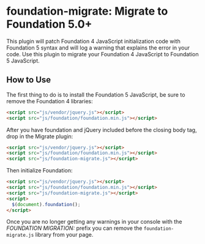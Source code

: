 foundation-migrate: Migrate to Foundation 5.0+
==================

This plugin will patch Foundation 4 JavaScript initialization code with Foundation 5 syntax and will log a warning that explains the error in your code. Use this plugin to migrate your Foundation 4 JavaScript to Foundation 5 JavaScript.

## How to Use

The first thing to do is to install the Foundation 5 JavaScript, be sure to remove the Foundation 4 libraries:

```html
<script src="js/vendor/jquery.js"></script>
<script src="js/foundation/foundation.min.js"></script>
```

After you have foundation and jQuery included before the closing body tag, drop in the Migrate plugin:

```html
<script src="js/vendor/jquery.js"></script>
<script src="js/foundation/foundation.min.js"></script>
<script src="js/foundation-migrate.js"></script>
```

Then initialize Foundation:

```html
<script src="js/vendor/jquery.js"></script>
<script src="js/foundation/foundation.min.js"></script>
<script src="js/foundation-migrate.js"></script>
<script>
  $(document).foundation();
</script>
```

Once  you are no longer getting any warnings in your console with the *FOUNDATION MIGRATION:* prefix you can remove the `foundation-migrate.js` library from your page.
